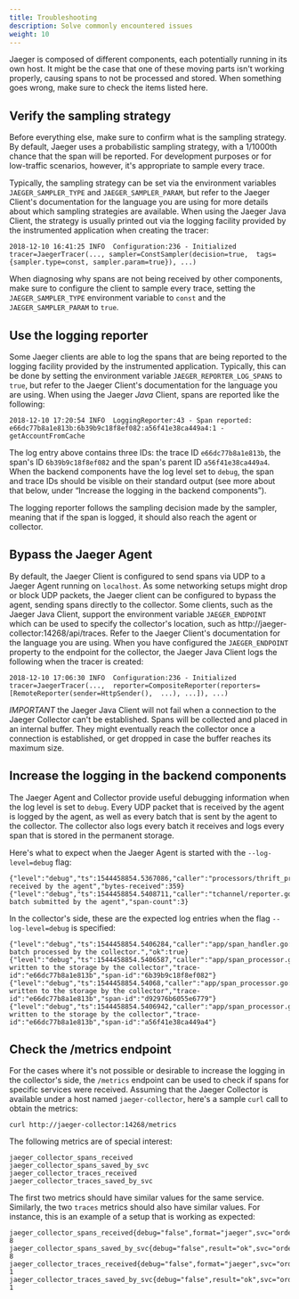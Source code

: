 ```yaml
---
title: Troubleshooting
description: Solve commonly encountered issues
weight: 10
---
```


Jaeger is composed of different components, each potentially running in its own host. It might be the case that one of these moving parts isn't working properly, causing spans to not be processed and stored. When something goes wrong, make sure to check the items listed here.

## Verify the sampling strategy

Before everything else, make sure to confirm what is the sampling strategy. By default, Jaeger uses a probabilistic sampling strategy, with a 1/1000th chance that the span will be reported. For development purposes or for low-traffic scenarios, however, it's appropriate to sample every trace.

Typically, the sampling strategy can be set via the environment variables `JAEGER_SAMPLER_TYPE` and `JAEGER_SAMPLER_PARAM`, but refer to the Jaeger Client's documentation for the language you are using for more details about which sampling strategies are available. When using the Jaeger Java Client, the strategy is usually printed out via the logging facility provided by the instrumented application when creating the tracer:

    2018-12-10 16:41:25 INFO  Configuration:236 - Initialized  tracer=JaegerTracer(..., sampler=ConstSampler(decision=true,  tags={sampler.type=const, sampler.param=true}), ...)

When diagnosing why spans are not being received by other components, make sure to configure the client to sample every trace, setting the `JAEGER_SAMPLER_TYPE` environment variable to `const` and the `JAEGER_SAMPLER_PARAM` to `true`.

## Use the logging reporter

Some Jaeger clients are able to log the spans that are being reported to the logging facility provided by the instrumented application. Typically, this can be done by setting the environment variable `JAEGER_REPORTER_LOG_SPANS` to `true`, but refer to the Jaeger Client's documentation for the language you are using. When using the Jaeger _Java_ Client, spans are reported like the following:

    2018-12-10 17:20:54 INFO  LoggingReporter:43 - Span reported:  e66dc77b8a1e813b:6b39b9c18f8ef082:a56f41e38ca449a4:1 -  getAccountFromCache

The log entry above contains three IDs: the trace ID `e66dc77b8a1e813b`, the span's ID `6b39b9c18f8ef082` and the span's parent ID `a56f41e38ca449a4`. When the backend components have the log level set to `debug`, the span and trace IDs should be visible on their standard output (see more about that below, under “Increase the logging in the backend components”).

The logging reporter follows the sampling decision made by the sampler, meaning that if the span is logged, it should also reach the agent or collector.

## Bypass the Jaeger Agent

By default, the Jaeger Client is configured to send spans via UDP to a Jaeger Agent running on `localhost`. As some networking setups might drop or block UDP packets, the Jaeger client can be configured to bypass the agent, sending spans directly to the collector. Some clients, such as the Jaeger Java Client, support the environment variable `JAEGER_ENDPOINT` which can be used to specify the collector's location, such as http://jaeger-collector:14268/api/traces. Refer to the Jaeger Client's documentation for the language you are using. When you have configured the `JAEGER_ENDPOINT` property to the endpoint for the collector, the Jaeger Java Client logs the following when the tracer is created:

    2018-12-10 17:06:30 INFO  Configuration:236 - Initialized  tracer=JaegerTracer(...,  reporter=CompositeReporter(reporters=[RemoteReporter(sender=HttpSender(),  ...), ...]), ...)

*IMPORTANT* the Jaeger Java Client will not fail when a connection to the Jaeger Collector can't be established. Spans will be collected and placed in an internal buffer. They might eventually reach the collector once a connection is established, or get dropped in case the buffer reaches its maximum size.

## Increase the logging in the backend components

The Jaeger Agent and Collector provide useful debugging information when the log level is set to `debug`. Every UDP packet that is received by the agent is logged by the agent, as well as every batch that is sent by the agent to the collector. The collector also logs every batch it receives and logs every span that is stored in the permanent storage.

Here's what to expect when the Jaeger Agent is started with the `--log-level=debug` flag:

    {"level":"debug","ts":1544458854.5367086,"caller":"processors/thrift_processor.go:113","msg":"Span(s) received by the agent","bytes-received":359}
    {"level":"debug","ts":1544458854.5408711,"caller":"tchannel/reporter.go:133","msg":"Span batch submitted by the agent","span-count":3}

In the collector's side, these are the expected log entries when the flag `--log-level=debug` is specified:

    {"level":"debug","ts":1544458854.5406284,"caller":"app/span_handler.go:90","msg":"Span batch processed by the collector.","ok":true}
    {"level":"debug","ts":1544458854.5406587,"caller":"app/span_processor.go:105","msg":"Span written to the storage by the collector","trace-id":"e66dc77b8a1e813b","span-id":"6b39b9c18f8ef082"}
    {"level":"debug","ts":1544458854.54068,"caller":"app/span_processor.go:105","msg":"Span written to the storage by the collector","trace-id":"e66dc77b8a1e813b","span-id":"d92976b6055e6779"}
    {"level":"debug","ts":1544458854.5406942,"caller":"app/span_processor.go:105","msg":"Span written to the storage by the collector","trace-id":"e66dc77b8a1e813b","span-id":"a56f41e38ca449a4"}

## Check the /metrics endpoint

For the cases where it's not possible or desirable to increase the logging in the collector's side, the `/metrics` endpoint can be used to check if spans for specific services were received. Assuming that the Jaeger Collector is available under a host named `jaeger-collector`, here's a sample `curl` call to obtain the metrics:

    curl http://jaeger-collector:14268/metrics

The following metrics are of special interest:

    jaeger_collector_spans_received
    jaeger_collector_spans_saved_by_svc
    jaeger_collector_traces_received
    jaeger_collector_traces_saved_by_svc

The first two metrics should have similar values for the same service. Similarly, the two `traces` metrics should also have similar values. For instance, this is an example of a setup that is working as expected:

    jaeger_collector_spans_received{debug="false",format="jaeger",svc="order"} 8
    jaeger_collector_spans_saved_by_svc{debug="false",result="ok",svc="order"} 8
    jaeger_collector_traces_received{debug="false",format="jaeger",svc="order"} 1
    jaeger_collector_traces_saved_by_svc{debug="false",result="ok",svc="order"} 1
